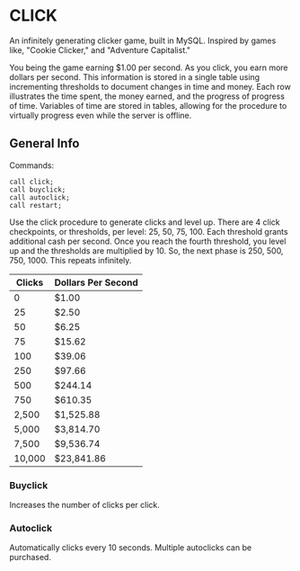 # CLICK
An infinitely generating clicker game, built in MySQL. Inspired by games like, "Cookie Clicker," and "Adventure Capitalist." 

You being the game earning $1.00 per second. As you click, you earn more dollars per second. This information is stored in a single table using incrementing thresholds to document changes in time and money. Each row illustrates the time spent, the money earned, and the progress of progress of time. Variables of time are stored in tables, allowing for the procedure to virtually progress even while the server is offline.

## General Info
Commands:
```
call click;
call buyclick;
call autoclick;
call restart;
```

Use the click procedure to generate clicks and level up. There are 4 click checkpoints, or thresholds, per level: 25, 50, 75, 100. Each threshold grants additional cash per second. Once you reach the fourth threshold, you level up and the thresholds are multiplied by 10. So, the next phase is 250, 500, 750, 1000. This repeats infinitely.

| Clicks  | Dollars Per Second |
| ------------- | ------------- |
| 0  | $1.00  |
| 25  | $2.50 |
| 50  | $6.25  |
| 75  | $15.62  |
| 100  | $39.06 |
| 250  | $97.66  |
| 500  | $244.14  |
| 750  | $610.35  |
| 2,500  | $1,525.88  |
| 5,000  | $3,814.70  |
| 7,500  | $9,536.74  |
| 10,000  | $23,841.86  |


### Buyclick
Increases the number of clicks per click. 

### Autoclick
Automatically clicks every 10 seconds. Multiple autoclicks can be purchased.
